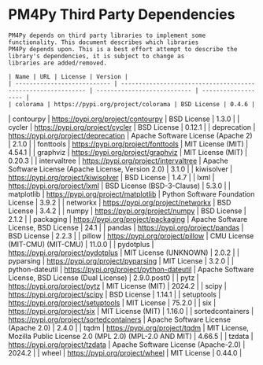 # PM4Py Third Party Dependencies
    
    PM4Py depends on third party libraries to implement some functionality. This document describes which libraries
    PM4Py depends upon. This is a best effort attempt to describe the library's dependencies, it is subject to change as
    libraries are added/removed.
    
    | Name | URL | License | Version |
    | --------------------------- | ------------------------------------------------------------ | --------------------------- | ------------------- |
    | colorama | https://pypi.org/project/colorama | BSD License | 0.4.6 |
| contourpy | https://pypi.org/project/contourpy | BSD License | 1.3.0 |
| cycler | https://pypi.org/project/cycler | BSD License | 0.12.1 |
| deprecation | https://pypi.org/project/deprecation | Apache Software License (Apache 2) | 2.1.0 |
| fonttools | https://pypi.org/project/fonttools | MIT License (MIT) | 4.54.1 |
| graphviz | https://pypi.org/project/graphviz | MIT License (MIT) | 0.20.3 |
| intervaltree | https://pypi.org/project/intervaltree | Apache Software License (Apache License, Version 2.0) | 3.1.0 |
| kiwisolver | https://pypi.org/project/kiwisolver | BSD License | 1.4.7 |
| lxml | https://pypi.org/project/lxml | BSD License (BSD-3-Clause) | 5.3.0 |
| matplotlib | https://pypi.org/project/matplotlib | Python Software Foundation License | 3.9.2 |
| networkx | https://pypi.org/project/networkx | BSD License | 3.4.2 |
| numpy | https://pypi.org/project/numpy | BSD License | 2.1.2 |
| packaging | https://pypi.org/project/packaging | Apache Software License, BSD License | 24.1 |
| pandas | https://pypi.org/project/pandas | BSD License | 2.2.3 |
| pillow | https://pypi.org/project/pillow | CMU License (MIT-CMU) (MIT-CMU) | 11.0.0 |
| pydotplus | https://pypi.org/project/pydotplus | MIT License (UNKNOWN) | 2.0.2 |
| pyparsing | https://pypi.org/project/pyparsing | MIT License | 3.2.0 |
| python-dateutil | https://pypi.org/project/python-dateutil | Apache Software License, BSD License (Dual License) | 2.9.0.post0 |
| pytz | https://pypi.org/project/pytz | MIT License (MIT) | 2024.2 |
| scipy | https://pypi.org/project/scipy | BSD License | 1.14.1 |
| setuptools | https://pypi.org/project/setuptools | MIT License | 75.2.0 |
| six | https://pypi.org/project/six | MIT License (MIT) | 1.16.0 |
| sortedcontainers | https://pypi.org/project/sortedcontainers | Apache Software License (Apache 2.0) | 2.4.0 |
| tqdm | https://pypi.org/project/tqdm | MIT License, Mozilla Public License 2.0 (MPL 2.0) (MPL-2.0 AND MIT) | 4.66.5 |
| tzdata | https://pypi.org/project/tzdata | Apache Software License (Apache-2.0) | 2024.2 |
| wheel | https://pypi.org/project/wheel | MIT License | 0.44.0 |
